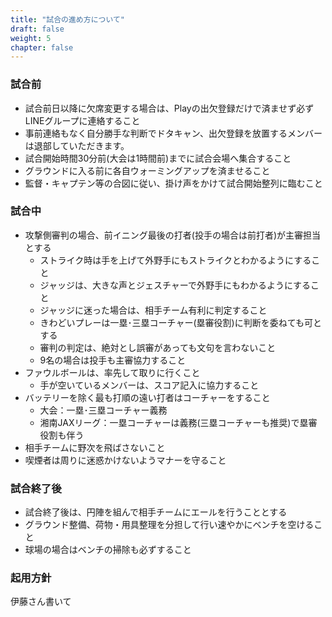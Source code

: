 ```yaml
---
title: "試合の進め方について"
draft: false
weight: 5
chapter: false
---
```


### 試合前
- 試合前日以降に欠席変更する場合は、Playの出欠登録だけで済ませず必ずLINEグループに連絡すること
- 事前連絡もなく自分勝手な判断でドタキャン、出欠登録を放置するメンバーは退部していただきます。
- 試合開始時間30分前(大会は1時間前)までに試合会場へ集合すること
- グラウンドに入る前に各自ウォーミングアップを済ませること
- 監督・キャプテン等の合図に従い、掛け声をかけて試合開始整列に臨むこと

### 試合中
- 攻撃側審判の場合、前イニング最後の打者(投手の場合は前打者)が主審担当とする
  - ストライク時は手を上げて外野手にもストライクとわかるようにすること
  - ジャッジは、大きな声とジェスチャーで外野手にもわかるようにすること
  - ジャッジに迷った場合は、相手チーム有利に判定すること
  - きわどいプレーは一塁･三塁コーチャー(塁審役割)に判断を委ねても可とする
  - 審判の判定は、絶対とし誤審があっても文句を言わないこと
  - 9名の場合は投手も主審協力すること
- ファウルボールは、率先して取りに行くこと
  - 手が空いているメンバーは、スコア記入に協力すること
- バッテリーを除く最も打順の遠い打者はコーチャーをすること
  - 大会：一塁･三塁コーチャー義務
  - 湘南JAXリーグ：一塁コーチャーは義務(三塁コーチャーも推奨)で塁審役割も伴う
- 相手チームに野次を飛ばさないこと
- 喫煙者は周りに迷惑かけないようマナーを守ること

### 試合終了後
- 試合終了後は、円陣を組んで相手チームにエールを行うこととする
- グラウンド整備、荷物・用具整理を分担して行い速やかにベンチを空けること
- 球場の場合はベンチの掃除も必ずすること

### 起用方針
伊藤さん書いて
